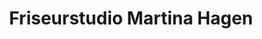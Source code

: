 ---
title: "Friseurstudio Martina Hagen"
url: /hamburg/friseurstudio-martina-hagen/
shop: Friseur
---